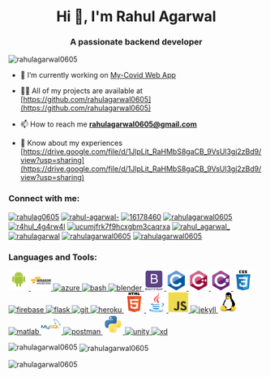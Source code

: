 <h1 align="center">Hi 👋, I'm Rahul Agarwal</h1>
<h3 align="center">A passionate backend developer</h3>

<p align="left"> <img src="https://komarev.com/ghpvc/?username=rahulagarwal0605&label=Profile%20views&color=0e75b6&style=flat" alt="rahulagarwal0605" /> </p>

- 🔭 I’m currently working on [My-Covid Web App](https://my-covid-web.herokuapp.com/)

- 👨‍💻 All of my projects are available at [https://github.com/rahulagarwal0605](https://github.com/rahulagarwal0605)

- 📫 How to reach me **rahulagarwal0605@gmail.com**

- 📄 Know about my experiences [https://drive.google.com/file/d/1JlpLit_RaHMbS8gaCB_9VsUl3gj2zBd9/view?usp=sharing](https://drive.google.com/file/d/1JlpLit_RaHMbS8gaCB_9VsUl3gj2zBd9/view?usp=sharing)

<h3 align="left">Connect with me:</h3>
<p align="left">
<a href="https://twitter.com/rahulag0605" target="blank"><img align="center" src="https://raw.githubusercontent.com/rahuldkjain/github-profile-readme-generator/master/src/images/icons/Social/twitter.svg" alt="rahulag0605" height="30" width="40" /></a>
<a href="https://linkedin.com/in/rahul-agarwal-" target="blank"><img align="center" src="https://raw.githubusercontent.com/rahuldkjain/github-profile-readme-generator/master/src/images/icons/Social/linked-in-alt.svg" alt="rahul-agarwal-" height="30" width="40" /></a>
<a href="https://stackoverflow.com/users/16178460" target="blank"><img align="center" src="https://raw.githubusercontent.com/rahuldkjain/github-profile-readme-generator/master/src/images/icons/Social/stack-overflow.svg" alt="16178460" height="30" width="40" /></a>
<a href="https://fb.com/rahulagarwal0605" target="blank"><img align="center" src="https://raw.githubusercontent.com/rahuldkjain/github-profile-readme-generator/master/src/images/icons/Social/facebook.svg" alt="rahulagarwal0605" height="30" width="40" /></a>
<a href="https://instagram.com/r4hul_4g4rw4l" target="blank"><img align="center" src="https://raw.githubusercontent.com/rahuldkjain/github-profile-readme-generator/master/src/images/icons/Social/instagram.svg" alt="r4hul_4g4rw4l" height="30" width="40" /></a>
<a href="https://www.youtube.com/c/ucumjfrk7f9hcxgbm3caqrxa" target="blank"><img align="center" src="https://raw.githubusercontent.com/rahuldkjain/github-profile-readme-generator/master/src/images/icons/Social/youtube.svg" alt="ucumjfrk7f9hcxgbm3caqrxa" height="30" width="40" /></a>
<a href="https://www.codechef.com/users/rahul_agarwal_" target="blank"><img align="center" src="https://cdn.jsdelivr.net/npm/simple-icons@3.1.0/icons/codechef.svg" alt="rahul_agarwal_" height="30" width="40" /></a>
<a href="https://codeforces.com/profile/rahulagarwal" target="blank"><img align="center" src="https://cdn.jsdelivr.net/npm/simple-icons@3.0.1/icons/codeforces.svg" alt="rahulagarwal" height="30" width="40" /></a>
<a href="https://www.leetcode.com/rahulagarwal0605" target="blank"><img align="center" src="https://raw.githubusercontent.com/rahuldkjain/github-profile-readme-generator/master/src/images/icons/Social/leet-code.svg" alt="rahulagarwal0605" height="30" width="40" /></a>
<a href="https://auth.geeksforgeeks.org/user/rahulagarwal0605" target="blank"><img align="center" src="https://raw.githubusercontent.com/rahuldkjain/github-profile-readme-generator/master/src/images/icons/Social/geeks-for-geeks.svg" alt="rahulagarwal0605" height="30" width="40" /></a>
</p>

<h3 align="left">Languages and Tools:</h3>
<p align="left"> <a href="https://developer.android.com" target="_blank"> <img src="https://raw.githubusercontent.com/devicons/devicon/master/icons/android/android-original-wordmark.svg" alt="android" width="40" height="40"/> </a> <a href="https://aws.amazon.com" target="_blank"> <img src="https://raw.githubusercontent.com/devicons/devicon/master/icons/amazonwebservices/amazonwebservices-original-wordmark.svg" alt="aws" width="40" height="40"/> </a> <a href="https://azure.microsoft.com/en-in/" target="_blank"> <img src="https://www.vectorlogo.zone/logos/microsoft_azure/microsoft_azure-icon.svg" alt="azure" width="40" height="40"/> </a> <a href="https://www.gnu.org/software/bash/" target="_blank"> <img src="https://www.vectorlogo.zone/logos/gnu_bash/gnu_bash-icon.svg" alt="bash" width="40" height="40"/> </a> <a href="https://www.blender.org/" target="_blank"> <img src="https://download.blender.org/branding/community/blender_community_badge_white.svg" alt="blender" width="40" height="40"/> </a> <a href="https://getbootstrap.com" target="_blank"> <img src="https://raw.githubusercontent.com/devicons/devicon/master/icons/bootstrap/bootstrap-plain-wordmark.svg" alt="bootstrap" width="40" height="40"/> </a> <a href="https://www.cprogramming.com/" target="_blank"> <img src="https://raw.githubusercontent.com/devicons/devicon/master/icons/c/c-original.svg" alt="c" width="40" height="40"/> </a> <a href="https://www.w3schools.com/cpp/" target="_blank"> <img src="https://raw.githubusercontent.com/devicons/devicon/master/icons/cplusplus/cplusplus-original.svg" alt="cplusplus" width="40" height="40"/> </a> <a href="https://www.w3schools.com/cs/" target="_blank"> <img src="https://raw.githubusercontent.com/devicons/devicon/master/icons/csharp/csharp-original.svg" alt="csharp" width="40" height="40"/> </a> <a href="https://www.w3schools.com/css/" target="_blank"> <img src="https://raw.githubusercontent.com/devicons/devicon/master/icons/css3/css3-original-wordmark.svg" alt="css3" width="40" height="40"/> </a> <a href="https://firebase.google.com/" target="_blank"> <img src="https://www.vectorlogo.zone/logos/firebase/firebase-icon.svg" alt="firebase" width="40" height="40"/> </a> <a href="https://flask.palletsprojects.com/" target="_blank"> <img src="https://www.vectorlogo.zone/logos/pocoo_flask/pocoo_flask-icon.svg" alt="flask" width="40" height="40"/> </a> <a href="https://git-scm.com/" target="_blank"> <img src="https://www.vectorlogo.zone/logos/git-scm/git-scm-icon.svg" alt="git" width="40" height="40"/> </a> <a href="https://heroku.com" target="_blank"> <img src="https://www.vectorlogo.zone/logos/heroku/heroku-icon.svg" alt="heroku" width="40" height="40"/> </a> <a href="https://www.w3.org/html/" target="_blank"> <img src="https://raw.githubusercontent.com/devicons/devicon/master/icons/html5/html5-original-wordmark.svg" alt="html5" width="40" height="40"/> </a> <a href="https://www.java.com" target="_blank"> <img src="https://raw.githubusercontent.com/devicons/devicon/master/icons/java/java-original.svg" alt="java" width="40" height="40"/> </a> <a href="https://developer.mozilla.org/en-US/docs/Web/JavaScript" target="_blank"> <img src="https://raw.githubusercontent.com/devicons/devicon/master/icons/javascript/javascript-original.svg" alt="javascript" width="40" height="40"/> </a> <a href="https://jekyllrb.com/" target="_blank"> <img src="https://www.vectorlogo.zone/logos/jekyllrb/jekyllrb-icon.svg" alt="jekyll" width="40" height="40"/> </a> <a href="https://www.linux.org/" target="_blank"> <img src="https://raw.githubusercontent.com/devicons/devicon/master/icons/linux/linux-original.svg" alt="linux" width="40" height="40"/> </a> <a href="https://www.mathworks.com/" target="_blank"> <img src="https://upload.wikimedia.org/wikipedia/commons/2/21/Matlab_Logo.png" alt="matlab" width="40" height="40"/> </a> <a href="https://www.mysql.com/" target="_blank"> <img src="https://raw.githubusercontent.com/devicons/devicon/master/icons/mysql/mysql-original-wordmark.svg" alt="mysql" width="40" height="40"/> </a> <a href="https://postman.com" target="_blank"> <img src="https://www.vectorlogo.zone/logos/getpostman/getpostman-icon.svg" alt="postman" width="40" height="40"/> </a> <a href="https://www.python.org" target="_blank"> <img src="https://raw.githubusercontent.com/devicons/devicon/master/icons/python/python-original.svg" alt="python" width="40" height="40"/> </a> <a href="https://unity.com/" target="_blank"> <img src="https://www.vectorlogo.zone/logos/unity3d/unity3d-icon.svg" alt="unity" width="40" height="40"/> </a> <a href="https://www.adobe.com/products/xd.html" target="_blank"> <img src="https://cdn.worldvectorlogo.com/logos/adobe-xd.svg" alt="xd" width="40" height="40"/> </a> </p>

<p><img align="left" src="https://github-readme-stats.vercel.app/api/top-langs?username=rahulagarwal0605&show_icons=true&locale=en&layout=compact" alt="rahulagarwal0605" /></p>

<p>&nbsp;<img align="center" src="https://github-readme-stats.vercel.app/api?username=rahulagarwal0605&show_icons=true&locale=en" alt="rahulagarwal0605" /></p>

<p><img align="center" src="https://github-readme-streak-stats.herokuapp.com/?user=rahulagarwal0605&" alt="rahulagarwal0605" /></p>
